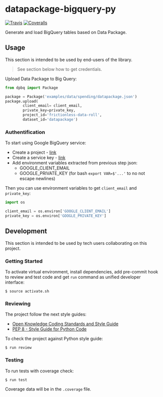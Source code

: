 # datapackage-bigquery-py

[![Travis](https://img.shields.io/travis/okfn/datapackage-bigquery-py.svg)](https://travis-ci.org/okfn/datapackage-bigquery-py)
[![Coveralls](http://img.shields.io/coveralls/okfn/datapackage-bigquery-py.svg?branch=master)](https://coveralls.io/r/okfn/datapackage-bigquery-py?branch=master)

Generate and load BigQuery tables based on Data Package.

## Usage

This section is intended to be used by end-users of the library.

> See section below how to get credentials.

Upload Data Package to Big Query:

```python
from dpbq import Package

package = Package('examples/data/spending/datapackage.json')
package.upload(
        client_email= client_email,
        private_key=private_key,
        project_id='frictionless-data-roll',
        dataset_id='datapackage')
```

### Authentification

To start using Google BigQuery service:
- Create a project - [link](https://console.developers.google.com/home/dashboard)
- Create a service key - [link](https://console.developers.google.com/apis/credentials)
- Add environment variables extracted from previous step json:
    - GOOGLE_CLIENT_EMAIL
    - GOOGLE_PRIVATE_KEY (for bash `export VAR=$'...'` to no not escape newlines)

Then you can use environment variables to get `client_email` and `private_key`:

```python
import os

client_email = os.environ['GOOGLE_CLIENT_EMAIL']
private_key = os.environ['GOOGLE_PRIVATE_KEY']
```

## Development

This section is intended to be used by tech users collaborating
on this project.

### Getting Started

To activate virtual environment, install
dependencies, add pre-commit hook to review and test code
and get `run` command as unified developer interface:

```
$ source activate.sh
```

### Reviewing

The project follow the next style guides:
- [Open Knowledge Coding Standards and Style Guide](https://github.com/okfn/coding-standards)
- [PEP 8 - Style Guide for Python Code](https://www.python.org/dev/peps/pep-0008/)

To check the project against Python style guide:

```
$ run review
```

### Testing

To run tests with coverage check:

```
$ run test
```

Coverage data will be in the `.coverage` file.
